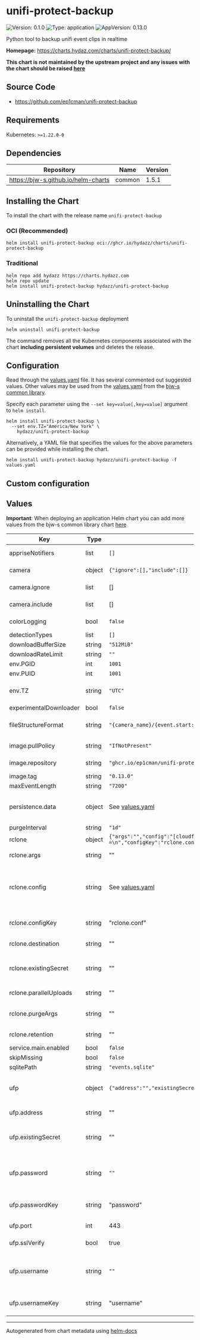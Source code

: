 # unifi-protect-backup

![Version: 0.1.0](https://img.shields.io/badge/Version-0.1.0-informational?style=flat)
![Type: application](https://img.shields.io/badge/Type-application-informational?style=flat)
![AppVersion: 0.13.0](https://img.shields.io/badge/AppVersion-0.13.0-informational?style=flat)

Python tool to backup unifi event clips in realtime

**Homepage:** <https://charts.hydaz.com/charts/unifi-protect-backup/>

**This chart is not maintained by the upstream project and any issues with the chart should be raised
[here](https://github.com/hydazz/charts/issues/new?assignees=hydazz&labels=bug&template=bug_report.yaml&name=unifi-protect-backup&version=0.1.0)**

## Source Code

* <https://github.com/ep1cman/unifi-protect-backup>

## Requirements

Kubernetes: `>=1.22.0-0`

## Dependencies

| Repository | Name | Version |
|------------|------|---------|
| <https://bjw-s.github.io/helm-charts> | common | 1.5.1 |

## Installing the Chart

To install the chart with the release name `unifi-protect-backup`

### OCI (Recommended)

```console
helm install unifi-protect-backup oci://ghcr.io/hydazz/charts/unifi-protect-backup
```

### Traditional

```console
helm repo add hydazz https://charts.hydazz.com
helm repo update
helm install unifi-protect-backup hydazz/unifi-protect-backup
```

## Uninstalling the Chart

To uninstall the `unifi-protect-backup` deployment

```console
helm uninstall unifi-protect-backup
```

The command removes all the Kubernetes components associated with the chart **including persistent volumes** and deletes the release.

## Configuration

Read through the [values.yaml](./values.yaml) file. It has several commented out suggested values.
Other values may be used from the [values.yaml](https://github.com/bjw-s/helm-charts/tree/a081de5/charts/library/common/values.yaml) from the [bjw-s common library](https://github.com/bjw-s/helm-charts/tree/a081de5/charts/library/common).

Specify each parameter using the `--set key=value[,key=value]` argument to `helm install`.

```console
helm install unifi-protect-backup \
  --set env.TZ="America/New York" \
    hydazz/unifi-protect-backup
```

Alternatively, a YAML file that specifies the values for the above parameters can be provided while installing the chart.

```console
helm install unifi-protect-backup hydazz/unifi-protect-backup -f values.yaml
```

## Custom configuration

## Values

**Important**: When deploying an application Helm chart you can add more values from the bjw-s common library chart [here](https://github.com/bjw-s/helm-charts/tree/a081de5/charts/library/common)

| Key | Type | Default | Description |
|-----|------|---------|-------------|
| appriseNotifiers | list | `[]` | Notification configuration |
| camera | object | `{"ignore":[],"include":[]}` | Camera filtering settings |
| camera.ignore | list | [] | Cameras to ignore |
| camera.include | list | [] | Cameras to include |
| colorLogging | bool | `false` | Logging and purge settings |
| detectionTypes | list | `[]` |  |
| downloadBufferSize | string | `"512MiB"` |  |
| downloadRateLimit | string | `""` |  |
| env.PGID | int | `1001` |  |
| env.PUID | int | `1001` |  |
| env.TZ | string | `"UTC"` | Set the container timezone |
| experimentalDownloader | bool | `false` |  |
| fileStructureFormat | string | `"{camera_name}/{event.start:%Y-%m-%d}/{event.end:%Y-%m-%dT%H-%M-%S} {detection_type}.mp4"` | Event and download settings |
| image.pullPolicy | string | `"IfNotPresent"` | Image pull policy |
| image.repository | string | `"ghcr.io/ep1cman/unifi-protect-backup"` | Image repository |
| image.tag | string | `"0.13.0"` | Image tag |
| maxEventLength | string | `"7200"` |  |
| persistence.data | object | See [values.yaml](./values.yaml) | Configure data volume settings for the chart under this key. |
| purgeInterval | string | `"1d"` |  |
| rclone | object | `{"args":"","config":"[cloudflare]\ntype = s3\nprovider = Cloudflare\naccess_key_id =\nsecret_access_key =\nendpoint =\n","configKey":"rclone.conf","destination":"","existingSecret":"","parallelUploads":"1","purgeArgs":"","retention":"7d"}` | Rclone settings |
| rclone.args | string | "" | Extra Rclone arguments |
| rclone.config | string | See [values.yaml](./values.yaml) | Rclone config file.    This will create/overwrite the existing Rclone config.    [[ref]](https://rclone.org/docs/) |
| rclone.configKey | string | "rclone.conf" | Secret key to use for the Rclone config |
| rclone.destination | string | "" | Destination path for Rclone |
| rclone.existingSecret | string | "" | Use existing Kubernetes secret for Rclone config |
| rclone.parallelUploads | string | "" | Number of parallel uploads |
| rclone.purgeArgs | string | "" | Extra Rclone purge arguments |
| rclone.retention | string | "" | Rclone retention policy |
| service.main.enabled | bool | `false` |  |
| skipMissing | bool | `false` |  |
| sqlitePath | string | `"events.sqlite"` |  |
| ufp | object | `{"address":"","existingSecret":"","password":"","passwordKey":"password","port":443,"sslVerify":true,"username":"","usernameKey":"username"}` | UniFi Protect credentials and connection settings |
| ufp.address | string | "" | UFP controller address |
| ufp.existingSecret | string | "" | Use existing Kubernetes secret for UFP credentials |
| ufp.password | string | `""` | UFP password (plain value, ignored if existingSecret is set) |
| ufp.passwordKey | string | "password" | Secret key to use for the UFP password |
| ufp.port | int | 443 | UFP controller port |
| ufp.sslVerify | bool | true | Verify SSL certificate |
| ufp.username | string | `""` | UFP username (plain value, ignored if existingSecret is set) |
| ufp.usernameKey | string | "username" | Secret key to use for the UFP username |

---
Autogenerated from chart metadata using [helm-docs](https://github.com/norwoodj/helm-docs)
